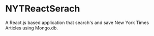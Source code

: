 # NYTReactSerach
A React.js based application that search's and save New York Times Articles using Mongo.db.
